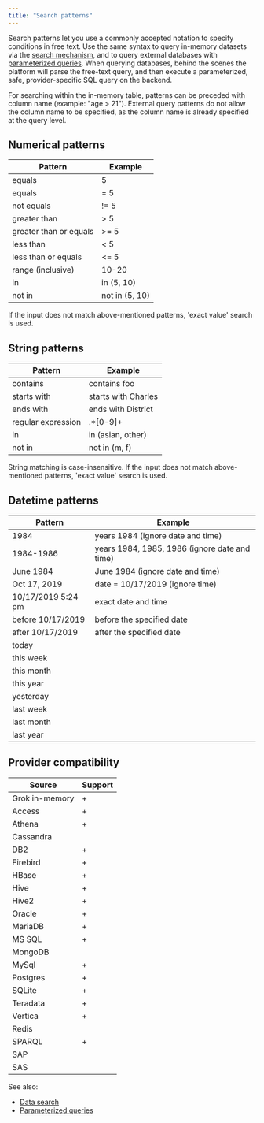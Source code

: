 ```yaml
---
title: "Search patterns"
---
```


Search patterns let you use a commonly accepted notation to specify conditions in free text. Use the same syntax to
query in-memory datasets via the [search mechanism](data-search.md), and to query external databases
with [parameterized queries](../../access/databases/databases.mdx#parameterized-queries). When querying databases, behind the scenes the
platform will parse the free-text query, and then execute a parameterized, safe, provider-specific SQL query on the
backend.

For searching within the in-memory table, patterns can be preceded with column name
(example: "age > 21"). External query patterns do not allow the column name to be specified, as the column name is
already specified at the query level.

## Numerical patterns

| Pattern                | Example    |
|------------------------|------------|
| equals                 | 5          |
| equals                 | = 5        |
| not equals             | != 5       |
| greater than           | > 5        |
| greater than or equals | >= 5       |
| less than              | < 5        |
| less than or equals    | <= 5       |
| range (inclusive)      | 10-20      |
| in                     | in (5, 10) |
| not in                 | not in (5, 10) |

If the input does not match above-mentioned patterns, 'exact value' search is used.

## String patterns

| Pattern                | Example             |
|------------------------|---------------------|
| contains               | contains foo        |
| starts with            | starts with Charles |
| ends with              | ends with District  |
| regular expression     |  .*\[0-9\]+         |
| in                     | in (asian, other)   |
| not in                 | not in (m, f)       |

String matching is case-insensitive. If the input does not match above-mentioned patterns, 'exact value' search is used.

## Datetime patterns

| Pattern                | Example                                       |
|------------------------|-----------------------------------------------|
| 1984                   | years 1984 (ignore date and time)             |
| 1984-1986              | years 1984, 1985, 1986 (ignore date and time) |
| June 1984              | June 1984 (ignore date and time)              |
| Oct 17, 2019           | date = 10/17/2019 (ignore time)               |
| 10/17/2019 5:24 pm     | exact date and time                           |
| before 10/17/2019      | before the specified date                     |
| after 10/17/2019       | after the specified date                      |
| today                  |                                               |
| this week              |                                               |
| this month             |                                               |
| this year              |                                               |
| yesterday              |                                               |
| last week              |                                               |
| last month             |                                               |
| last year              |                                               |

## Provider compatibility

| Source                 | Support |
|------------------------|---------|
| Grok in-memory         | +       |
| Access                 | +       |
| Athena                 | +       |
| Cassandra              |         |
| DB2                    | +       |
| Firebird               | +       |
| HBase                  | +       |
| Hive                   | +       |
| Hive2                  | +       |
| Oracle                 | +       |
| MariaDB                | +       |
| MS SQL                 | +       |
| MongoDB                |         |
| MySql                  | +       |
| Postgres               | +       |
| SQLite                 | +       |
| Teradata               | +       |
| Vertica                | +       |
| Redis                  |         |
| SPARQL                 | +       |
| SAP                    |         |
| SAS                    |         |

See also:

* [Data search](data-search.md)
* [Parameterized queries](../../access/databases/databases.mdx#parameterized-queries)
